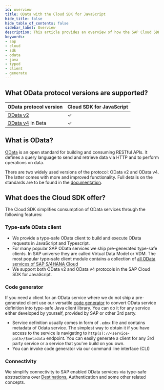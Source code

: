 ```yaml
---
id: overview
title: OData with the Cloud SDK for JavaScript
hide_title: false
hide_table_of_contents: false
sidebar_label: Overview
description: This article provides an overview of how the SAP Cloud SDK for JavaScript supports connecting to OData services.
keywords:
- sap
- cloud
- sdk
- odata
- java
- typed
- client
- generate
---
```

## What OData protocol versions are supported?

| OData protocol version                                                      | Cloud SDK for JavaScript |
|-----------------------------------------------------------------------------|--------------------------|
| [OData v2](use-typed-odata-v2-client-for-javascript-and-typescript)         | &#10003;                 |
| [OData v4](use-typed-odata-v4-client-for-javascript-and-typescript) in Beta | &#10003;                 |


## What is OData?

[OData](https://www.odata.org/) is an open standard for building and consuming RESTful APIs. It defines a query language to send and retrieve data via HTTP and to perform operations on data.

There are two widely used versions of the protocol: OData v2 and OData v4. The latter comes with more and improved functionality. Full details on the standards are to be found in the [documentation](https://www.odata.org/documentation/).

## What does the Cloud SDK offer?

The Cloud SDK simplifies consumption of OData services through the following features:

### Type-safe OData client

- We provide a type-safe OData client to build and execute OData requests in JavaScript and Typescript.
- For many popular SAP OData services we ship pre-generated type-safe clients. In SAP universe they are called Virtual Data Model or VDM. The most popular type-safe client module contains a collection of [all OData services of SAP S/4HANA Cloud](https://api.sap.com/package/SAPS4HANACloud?section=Artifacts)
- We support both OData v2 and OData v4 protocols in the SAP Cloud SDK for JavaScript.

### Code generator

If you need a client for an OData service where we do not ship a pre-generated client use our versatile [code generator](generate-typed-odata-v2-and-v4-client-for-javascript-and-typescript) to convert OData service definition into type-safe Java client library. You can do it for any service either developed by yourself, provided by SAP or other 3rd party.

- Service definition usually comes in form of `.edmx` file and contains metadata of Odata service. The simplest way to obtain it if you have access to the service is navigating to `http(s)://<service-path>/$metadata` endpoint. You can easily generate a client for any 3rd party service or a service that you've build on you own.
- You can invoke code generator via our command line interface (CLI)

### Connectivity

We simplify connectivity to SAP enabled OData services via type-safe abstractions over [Destinations](../connectivity/destination-js-sdk), Authentication and some other related concepts.
